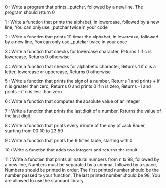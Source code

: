 0 : Write a program that prints _putchar, followed by a new line, The program should return 0

1 : Write a function that prints the alphabet, in lowercase, followed by a new line, You can only use _putchar twice in your code

2 : Write a function that prints 10 times the alphabet, in lowercase, followed by a new line, You can only use _putchar twice in your code

3 : Write a function that checks for lowercase character, Returns 1 if c is lowercase, Returns 0 otherwise

4 : Write a function that checks for alphabetic character, Returns 1 if c is a letter, lowercase or uppercase, Returns 0 otherwise

5 : Write a function that prints the sign of a number, Returns 1 and prints + if n is greater than zero, Returns 0 and prints 0 if n is zero, Returns -1 and prints - if n is less than zero

6 : Write a function that computes the absolute value of an integer

7 : Write a function that prints the last digit of a number, Returns the value of the last digit

8 : Write a function that prints every minute of the day of Jack Bauer, starting from 00:00 to 23:59

9 : Write a function that prints the 9 times table, starting with 0

10 : Write a function that adds two integers and returns the result

11 : Write a function that prints all natural numbers from n to 98, followed by a new line, Numbers must be separated by a comma, followed by a space, Numbers should be printed in order, The first printed number should be the number passed to your function, The last printed number should be 98, You are allowed to use the standard library

